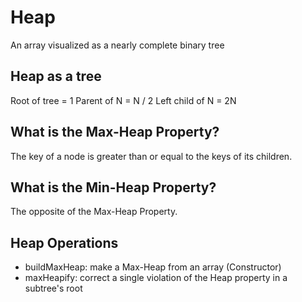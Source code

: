 # Heap
An array visualized as a nearly complete binary tree

## Heap as a tree
Root of tree = 1
Parent of N = N / 2
Left child of N = 2N

## What is the Max-Heap Property?
The key of a node is greater than or equal to the keys of its children.

## What is the Min-Heap Property?
The opposite of the Max-Heap Property.

## Heap Operations
 - buildMaxHeap: make a Max-Heap from an array (Constructor)
 - maxHeapify: correct a single violation of the Heap property in a subtree's root

